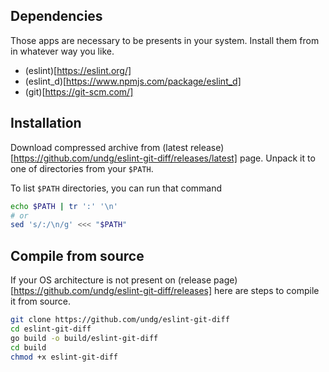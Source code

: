 ## Dependencies

Those apps are necessary to be presents in your system. Install them from in whatever way you like.

* (eslint)[https://eslint.org/]
* (eslint_d)[https://www.npmjs.com/package/eslint_d]
* (git)[https://git-scm.com/]

## Installation

Download compressed archive from (latest release)[https://github.com/undg/eslint-git-diff/releases/latest] page. Unpack it to one of directories from your `$PATH`.

To list `$PATH` directories, you can run that command
```bash
echo $PATH | tr ':' '\n'
# or
sed 's/:/\n/g' <<< "$PATH"
```

## Compile from source

If your OS architecture is not present on (release page)[https://github.com/undg/eslint-git-diff/releases] here are steps to compile it from source.

```bash
git clone https://github.com/undg/eslint-git-diff
cd eslint-git-diff
go build -o build/eslint-git-diff
cd build
chmod +x eslint-git-diff
```

